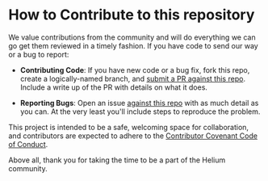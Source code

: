 # How to Contribute to this repository

We value contributions from the community and will do everything we
can go get them reviewed in a timely fashion. If you have code to send
our way or a bug to report:

- **Contributing Code**: If you have new code or a bug fix, fork this
  repo, create a logically-named branch, and [submit a PR against this
  repo](https://github.com/helium/etl-extract/issues). Include a
  write up of the PR with details on what it does.

- **Reporting Bugs**: Open an issue [against this
  repo](https://github.com/helium/etl-extract/issues) with as much
  detail as you can. At the very least you'll include steps to
  reproduce the problem.

This project is intended to be a safe, welcoming space for
collaboration, and contributors are expected to adhere to the
[Contributor Covenant Code of
Conduct](http://contributor-covenant.org/).

Above all, thank you for taking the time to be a part of the Helium community.
